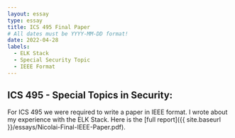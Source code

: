 ```yaml
---
layout: essay
type: essay
title: ICS 495 Final Paper
# All dates must be YYYY-MM-DD format!
date: 2022-04-28
labels:
  - ELK Stack
  - Special Security Topic
  - IEEE Format
---
```


## ICS 495 - Special Topics in Security:

For ICS 495 we were required to write a paper in IEEE format. I wrote about my experience with the ELK Stack. Here is the [full report]({{ site.baseurl }}/essays/Nicolai-Final-IEEE-Paper.pdf).

